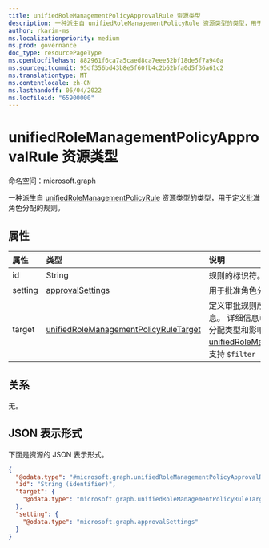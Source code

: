 ```yaml
---
title: unifiedRoleManagementPolicyApprovalRule 资源类型
description: 一种派生自 unifiedRoleManagementPolicyRule 资源类型的类型，用于定义批准角色分配的规则。
author: rkarim-ms
ms.localizationpriority: medium
ms.prod: governance
doc_type: resourcePageType
ms.openlocfilehash: 882961f6ca7a5caed8ca7eee52bf18de5f7a940a
ms.sourcegitcommit: 95df356bd43b8e5f60fb4c2b62bfa0d5f36a61c2
ms.translationtype: MT
ms.contentlocale: zh-CN
ms.lasthandoff: 06/04/2022
ms.locfileid: "65900000"
---
```

# <a name="unifiedrolemanagementpolicyapprovalrule-resource-type"></a>unifiedRoleManagementPolicyApprovalRule 资源类型

命名空间：microsoft.graph

一种派生自 [unifiedRoleManagementPolicyRule](../resources/unifiedrolemanagementpolicyrule.md) 资源类型的类型，用于定义批准角色分配的规则。

## <a name="properties"></a>属性
|属性|类型|说明|
|:---|:---|:---|
|id|String|规则的标识符。 继承自 [entity](../resources/entity.md)。|
|setting|[approvalSettings](../resources/approvalsettings.md)|用于批准角色分配的设置。|
|target|[unifiedRoleManagementPolicyRuleTarget](../resources/unifiedrolemanagementpolicyruletarget.md)|定义审批规则所针对的范围的详细信息。 详细信息可以包括主体类型、角色分配类型和影响角色的操作。 继承自 [unifiedRoleManagementPolicyRule](../resources/unifiedrolemanagementpolicyrule.md)。 支持 `$filter`（`eq`、`ne`）。|

## <a name="relationships"></a>关系
无。

## <a name="json-representation"></a>JSON 表示形式
下面是资源的 JSON 表示形式。
<!-- {
  "blockType": "resource",
  "keyProperty": "id",
  "@odata.type": "microsoft.graph.unifiedRoleManagementPolicyApprovalRule",
  "baseType": "microsoft.graph.unifiedRoleManagementPolicyRule",
  "openType": false
}
-->
``` json
{
  "@odata.type": "#microsoft.graph.unifiedRoleManagementPolicyApprovalRule",
  "id": "String (identifier)",
  "target": {
    "@odata.type": "microsoft.graph.unifiedRoleManagementPolicyRuleTarget"
  },
  "setting": {
    "@odata.type": "microsoft.graph.approvalSettings"
  }
}
```


